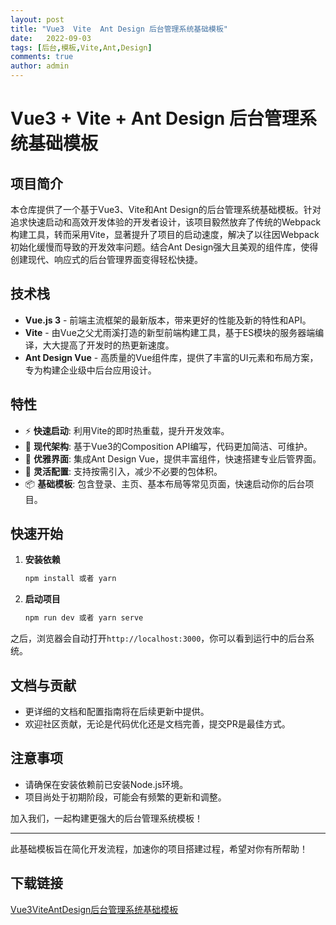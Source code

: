 ```yaml
---
layout: post
title: "Vue3  Vite  Ant Design 后台管理系统基础模板"
date:   2022-09-03
tags: [后台,模板,Vite,Ant,Design]
comments: true
author: admin
---
```

# Vue3 + Vite + Ant Design 后台管理系统基础模板

## 项目简介

本仓库提供了一个基于Vue3、Vite和Ant Design的后台管理系统基础模板。针对追求快速启动和高效开发体验的开发者设计，该项目毅然放弃了传统的Webpack构建工具，转而采用Vite，显著提升了项目的启动速度，解决了以往因Webpack初始化缓慢而导致的开发效率问题。结合Ant Design强大且美观的组件库，使得创建现代、响应式的后台管理界面变得轻松快捷。

## 技术栈

- **Vue.js 3** - 前端主流框架的最新版本，带来更好的性能及新的特性和API。
- **Vite** - 由Vue之父尤雨溪打造的新型前端构建工具，基于ES模块的服务器端编译，大大提高了开发时的热更新速度。
- **Ant Design Vue** - 高质量的Vue组件库，提供了丰富的UI元素和布局方案，专为构建企业级中后台应用设计。
  
## 特性

- ⚡️ **快速启动**: 利用Vite的即时热重载，提升开发效率。
- 🌟 **现代架构**: 基于Vue3的Composition API编写，代码更加简洁、可维护。
- 💄 **优雅界面**: 集成Ant Design Vue，提供丰富组件，快速搭建专业后管界面。
- 🔧 **灵活配置**: 支持按需引入，减少不必要的包体积。
- 📦 **基础模板**: 包含登录、主页、基本布局等常见页面，快速启动你的后台项目。

## 快速开始

1. **安装依赖**
   ```bash
   npm install 或者 yarn
   ```

2. **启动项目**
   ```bash
   npm run dev 或者 yarn serve
   ```
   
之后，浏览器会自动打开`http://localhost:3000`，你可以看到运行中的后台系统。

## 文档与贡献

- 更详细的文档和配置指南将在后续更新中提供。
- 欢迎社区贡献，无论是代码优化还是文档完善，提交PR是最佳方式。

## 注意事项

- 请确保在安装依赖前已安装Node.js环境。
- 项目尚处于初期阶段，可能会有频繁的更新和调整。

加入我们，一起构建更强大的后台管理系统模板！

---

此基础模板旨在简化开发流程，加速你的项目搭建过程，希望对你有所帮助！

## 下载链接

[Vue3ViteAntDesign后台管理系统基础模板](https://pan.quark.cn/s/800888717d5e)